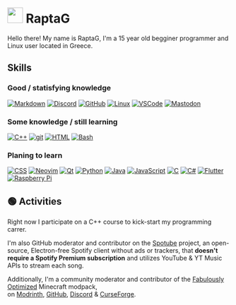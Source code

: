 # <a href="https://codeberg.org/RaptaG"><img width="35" src="https://codeberg.org/avatars/4f8a03618be5cc2c16d93ced1c05d21c"></a> RaptaG

Hello there! My name is RaptaG, I'm a 15 year old begginer programmer and Linux user located in Greece.<br />

## Skills

### Good / statisfying knowledge

[![Markdown](https://skillicons.dev/icons?i=md)](https://daringfireball.net/projects/markdown) [![Discord](https://skillicons.dev/icons?i=discord)](https://discord.com) [![GitHub](https://skillicons.dev/icons?i=github)](https://github.com) [![Linux](https://skillicons.dev/icons?i=linux)](https://linux.org) [![VSCode](https://skillicons.dev/icons?i=vscode)](https://code.visualstudio.com) [![Mastodon](https://skillicons.dev/icons?i=mastodon)](https://joinmastodon.org)

### Some knowledge / still learning

[![C++](https://skillicons.dev/icons?i=cpp)](https://isocpp.org) [![git](https://skillicons.dev/icons?i=git)](https://git-scm.com) [![HTML](https://skillicons.dev/icons?i=html)](https://html.spec.whatwg.org/multipage) [![Bash](https://skillicons.dev/icons?i=bash)](https://www.gnu.org/software/bash)

### Planing to learn

[![CSS](https://skillicons.dev/icons?i=css)](https://www.w3.org/Style/CSS) [![Neovim](https://skillicons.dev/icons?i=neovim)](https://neovim.io) [![Qt](https://skillicons.dev/icons?i=qt)](https://www.qt.io) [![Python](https://skillicons.dev/icons?i=py)](https://www.python.org) [![Java](https://skillicons.dev/icons?i=java)](https://www.oracle.com/java) [![JavaScript](https://skillicons.dev/icons?i=js)](https://www.ecma-international.org/publications-and-standards/standards/ecma-262) [![C](https://skillicons.dev/icons?i=c)](https://en.wikipedia.org/wiki/C_(programming_language)) [![C#](https://skillicons.dev/icons?i=cs)](https://en.wikipedia.org/wiki/C_Sharp_(programming_language)) [![Flutter](https://skillicons.dev/icons?i=flutter)](https://flutter.dev) [![Raspberry Pi](https://skillicons.dev/icons?i=raspberrypi)](https://www.raspberrypi.org)

## 🟢 Activities

Right now I participate on a C++ course to kick-start my programming carrer.

I'm also GitHub moderator and contributor on the [Spotube](https://spotube.netlify.app) project, an open-source, Electron-free Spotify client without ads or trackers, that **doesn't require a Spotify Premium subscription** and utilizes YouTube & YT Music APIs to stream each song.

Additionally, I'm a community moderator and contributor of the [Fabulously Optimized](https://modrinth.com/modpack/fabulously-optimized) Minecraft modpack,<br />
on [Modrinth](https://modrinth.com/modpack/fabulously-optimized), [GitHub](https://github.com/Fabulously-Optimized/fabulously-optimized), [Discord](https://fabulously-optimized.github.io/discord) & [CurseForge](https://www.curseforge.com/minecraft/modpacks/fabulously-optimized).

<!--

## <a href="https://codeberg.org"><img width="25" src="https://codeberg.org/Codeberg/Design/raw/branch/main/logo/icon/png/codeberg-logo_icon_blue-64x64.png"></a> Codeberg

A part of my move away from centralized propritery companies to open source and decentralized networks, I now use [Codeberg](https://codeberg.org) as my git service. Unlike GitHub, it's completely open source and values open source projects. In fact, only open source projects are allowed there. I suggest you read this article: https://giveupgithub.org

-->
